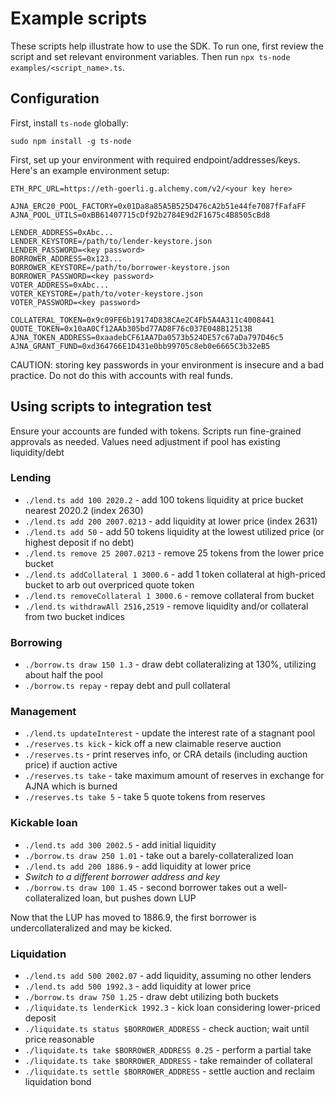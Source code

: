 # Example scripts

These scripts help illustrate how to use the SDK.
To run one, first review the script and set relevant environment variables. Then run `npx ts-node examples/<script_name>.ts`.

## Configuration

First, install `ts-node` globally:

```
sudo npm install -g ts-node
```

First, set up your environment with required endpoint/addresses/keys. Here's an example environment setup:

```
ETH_RPC_URL=https://eth-goerli.g.alchemy.com/v2/<your key here>

AJNA_ERC20_POOL_FACTORY=0x01Da8a85A5B525D476cA2b51e44fe7087fFafaFF
AJNA_POOL_UTILS=0xBB61407715cDf92b2784E9d2F1675c4B8505cBd8

LENDER_ADDRESS=0xAbc...
LENDER_KEYSTORE=/path/to/lender-keystore.json
LENDER_PASSWORD=<key password>
BORROWER_ADDRESS=0x123...
BORROWER_KEYSTORE=/path/to/borrower-keystore.json
BORROWER_PASSWORD=<key password>
VOTER_ADDRESS=0xAbc...
VOTER_KEYSTORE=/path/to/voter-keystore.json
VOTER_PASSWORD=<key password>

COLLATERAL_TOKEN=0x9c09FE6b19174D838CAe2C4Fb5A4A311c4008441
QUOTE_TOKEN=0x10aA0Cf12AAb305bd77AD8F76c037E048B12513B
AJNA_TOKEN_ADDRESS=0xaadebCF61AA7Da0573b524DE57c67aDa797D46c5
AJNA_GRANT_FUND=0xd364766E1D431e0bb99705c8eb0e6665C3b32eB5
```

CAUTION: storing key passwords in your environment is insecure and a bad practice. Do not do this with accounts with real funds.

## Using scripts to integration test

Ensure your accounts are funded with tokens. Scripts run fine-grained approvals as needed. Values need adjustment if pool has existing liquidity/debt

### Lending

- `./lend.ts add 100 2020.2` - add 100 tokens liquidity at price bucket nearest 2020.2 (index 2630)
- `./lend.ts add 200 2007.0213` - add liquidity at lower price (index 2631)
- `./lend.ts add 50` - add 50 tokens liquidity at the lowest utilized price (or highest deposit if no debt)
- `./lend.ts remove 25 2007.0213` - remove 25 tokens from the lower price bucket
- `./lend.ts addCollateral 1 3000.6` - add 1 token collateral at high-priced bucket to arb out overpriced quote token
- `./lend.ts removeCollateral 1 3000.6` - remove collateral from bucket
- `./lend.ts withdrawAll 2516,2519` - remove liquidity and/or collateral from two bucket indices

### Borrowing

- `./borrow.ts draw 150 1.3` - draw debt collateralizing at 130%, utilizing about half the pool
- `./borrow.ts repay` - repay debt and pull collateral

### Management

- `./lend.ts updateInterest` - update the interest rate of a stagnant pool
- `./reserves.ts kick` - kick off a new claimable reserve auction
- `./reserves.ts` - print reserves info, or CRA details (including auction price) if auction active
- `./reserves.ts take` - take maximum amount of reserves in exchange for AJNA which is burned
- `./reserves.ts take 5` - take 5 quote tokens from reserves

### Kickable loan

- `./lend.ts add 300 2002.5` - add initial liquidity
- `./borrow.ts draw 250 1.01` - take out a barely-collateralized loan
- `./lend.ts add 200 1886.9` - add liquidity at lower price
- _Switch to a different borrower address and key_
- `./borrow.ts draw 100 1.45` - second borrower takes out a well-collateralized loan, but pushes down LUP

Now that the LUP has moved to 1886.9, the first borrower is undercollateralized and may be kicked.

### Liquidation

- `./lend.ts add 500 2002.07` - add liquidity, assuming no other lenders
- `./lend.ts add 500 1992.3` - add liquidity at lower price
- `./borrow.ts draw 750 1.25` - draw debt utilizing both buckets
- `./liquidate.ts lenderKick 1992.3` - kick loan considering lower-priced deposit
- `./liquidate.ts status $BORROWER_ADDRESS` - check auction; wait until price reasonable
- `./liquidate.ts take $BORROWER_ADDRESS 0.25` - perform a partial take
- `./liquidate.ts take $BORROWER_ADDRESS` - take remainder of collateral
- `./liquidate.ts settle $BORROWER_ADDRESS` - settle auction and reclaim liquidation bond
